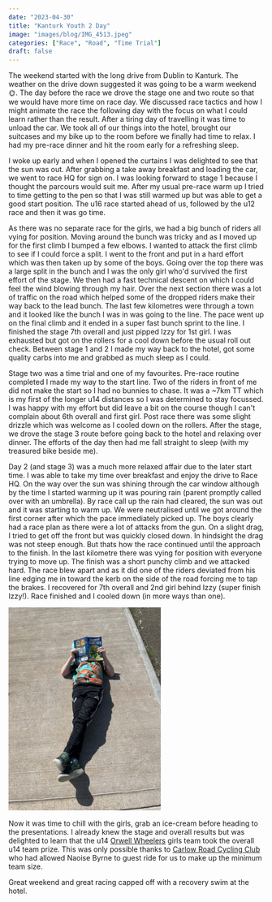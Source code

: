 ```yaml
---
date: "2023-04-30"
title: "Kanturk Youth 2 Day"
image: "images/blog/IMG_4513.jpeg"
categories: ["Race", "Road", "Time Trial"]
draft: false
---
```


The weekend started with the long drive from Dublin to Kanturk.  The weather on the drive down suggested it was going to be a warm weekend 🌞. The day before the race we drove the stage one and two route so that we would have more time on race day. We discussed race tactics and how I might animate the race the following day with the focus on what I could learn rather than the result.  After a tiring day of travelling it was time to unload the car. We took all of our things into the hotel, brought our suitcases and my bike up to the room before we finally had time to relax. I had my pre-race dinner and hit the room early for a refreshing sleep.

I woke up early and when I opened the curtains I was delighted to see that the sun was out.  After grabbing a take away breakfast and loading the car, we went to race HQ for sign on. I was looking forward to stage 1 because I thought the parcours would suit me.  After my usual pre-race warm up I tried to time getting to the pen so that I was still warmed up but was able to get a good start position. The u16 race started ahead of us, followed by the u12 race and then it was go time.

As there was no separate race for the girls, we had a big bunch of riders all vying for position.  Moving around the bunch was tricky and as I moved up for the first climb I bumped a few elbows.  I wanted to attack the first climb to see if I could force a split.  I went to the front and put in a hard effort which was then taken up by some of the boys.  Going over the top there was a large split in the bunch and I was the only girl who'd survived the first effort of the stage.  We then had a fast technical descent on which I could feel the wind blowing through my hair. Over the next section there was a lot of traffic on the road which helped some of the dropped riders make their way back to the lead bunch. The last few kilometres were through a town and it looked like the bunch I was in was going to the line. The pace went up on the final climb and it ended in a super fast bunch sprint to the line.  I finished the stage 7th overall and just pipped Izzy for 1st girl. I was exhausted but got on the rollers for a cool down before the usual roll out check.  Between stage 1 and 2 I made my way back to the hotel, got some quality carbs into me and grabbed as much sleep as I could.

Stage two was a time trial and one of my favourites. Pre-race routine completed I made my way to the start line. Two of the riders in front of me did not make the start so I had no bunnies to chase. It was a ~7km TT which is my first of the longer u14 distances so I was determined to stay focussed. I was happy with my effort but did leave a bit on the course though I can't complain about 6th overall and first girl. Post race there was some slight drizzle which was welcome as I cooled down on the rollers. After the stage, we drove the stage 3 route before going back to the hotel and relaxing over dinner.  The efforts of the day then had me fall straight to sleep (with my treasured bike beside me).

Day 2 (and stage 3) was a much more relaxed affair due to the later start time. I was able to take my time over breakfast and enjoy the drive to Race HQ. On the way over the sun was shining through the car window although by the time I started warming up it was pouring rain (parent promptly called over with an umbrella).  By race call up the rain had cleared, the sun was out and it was starting to warm up. We were neutralised until we got around the first corner after which the pace immediately picked up. The boys clearly had a race plan as there were a lot of attacks from the gun.  On a slight drag, I tried to get off the front but was quickly closed down.  In hindsight the drag was not steep enough.  But thats how the race continued until the approach to the finish.  In the last kilometre there was vying for position with everyone trying to move up. The finish was a short punchy climb and we attacked hard. The race blew apart and as it did one of the riders deviated from his line edging me in toward the kerb on the side of the road forcing me to tap the brakes.  I recovered for 7th overall and 2nd girl behind Izzy (super finish Izzy!).  Race finished and I cooled down (in more ways than one).

<img src="/images/blog/IMG_4539.jpeg" class="float-start rounded m-2 w-25">

Now it was time to chill with the girls, grab an ice-cream before heading to the presentations.  I already knew the stage and overall results but was delighted to learn that the u14 [Orwell Wheelers](https://orwellwheelers.org) girls team took the overall u14 team prize.  This was only possible thanks to [Carlow Road Cycling Club](https://www.facebook.com/CarlowRoadCyclingClub/) who had allowed Naoise Byrne to guest ride for us to make up the minimum team size.

Great weekend and great racing capped off with a recovery swim at the hotel.
